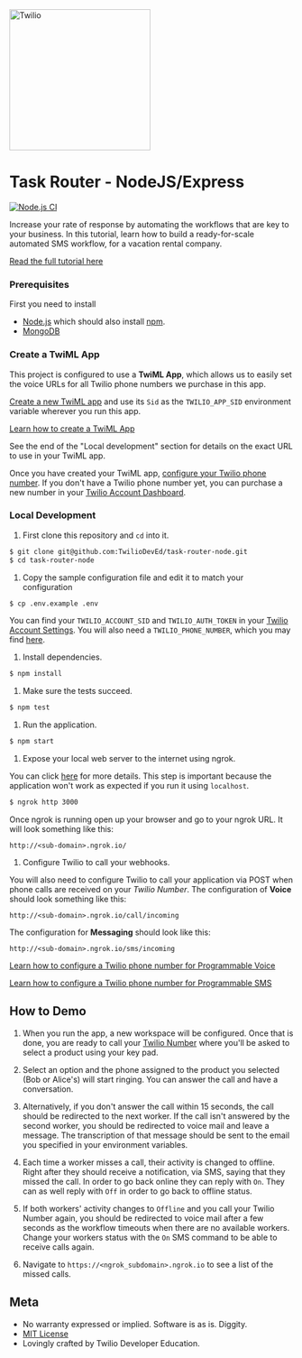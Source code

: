 <a href="https://www.twilio.com">
  <img src="https://static0.twilio.com/marketing/bundles/marketing/img/logos/wordmark-red.svg" alt="Twilio" width="250" />
</a>

# Task Router - NodeJS/Express

[![Node.js CI](https://github.com/TwilioDevEd/task-router-node/actions/workflows/node.js.yml/badge.svg)](https://github.com/TwilioDevEd/task-router-node/actions/workflows/node.js.yml)

Increase your rate of response by automating the workflows that are key to your business. In this tutorial, learn how to build a ready-for-scale automated SMS workflow, for a vacation rental company.

[Read the full tutorial here](https://www.twilio.com/docs/tutorials/walkthrough/dynamic-call-center/node/express)

### Prerequisites
  First you need to install
  - [Node.js](http://nodejs.org/) which should also install [npm](https://www.npmjs.com/).
  - [MongoDB](https://www.mongodb.org/)

### Create a TwiML App

  This project is configured to use a **TwiML App**, which allows us to easily set the voice URLs for all Twilio phone numbers we purchase in this app.

  [Create a new TwiML app](https://console.twilio.com/us1/develop/voice/manage/twiml-apps?frameUrl=/console/voice/twiml/apps) and use its `Sid` as the `TWILIO_APP_SID` environment variable wherever you run this app.

  [Learn how to create a TwiML App](https://support.twilio.com/hc/en-us/articles/223180928-How-Do-I-Create-a-TwiML-App-)

  See the end of the "Local development" section for details on the exact URL to use in your TwiML app.

  Once you have created your TwiML app, [configure your Twilio phone number](https://console.twilio.com/us1/develop/phone-numbers/manage/active?frameUrl=%2Fconsole%2Fphone-numbers%2Fincoming%3Fx-target-region%3Dus1). If you don't have a Twilio phone number yet, you can purchase a new number in your [Twilio Account Dashboard](https://console.twilio.com/us1/develop/phone-numbers/manage/search?frameUrl=%2Fconsole%2Fphone-numbers%2Fsearch%3Fx-target-region%3Dus1&currentFrameUrl=%2Fconsole%2Fphone-numbers%2Fsearch%3FisoCountry%3DUS%26searchTerm%3D%26searchFilter%3Dleft%26searchType%3Dnumber%26x-target-region%3Dus1%26__override_layout__%3Dembed%26bifrost%3Dtrue).

### Local Development

1. First clone this repository and `cd` into it.

  ```bash
  $ git clone git@github.com:TwilioDevEd/task-router-node.git
  $ cd task-router-node
  ```

1. Copy the sample configuration file and edit it to match your configuration
  ```bash
  $ cp .env.example .env
  ```
  You can find your `TWILIO_ACCOUNT_SID` and `TWILIO_AUTH_TOKEN` in your
  [Twilio Account Settings](https://www.twilio.com/console).
  You will also need a `TWILIO_PHONE_NUMBER`, which you may find [here](https://console.twilio.com/us1/develop/phone-numbers/manage/active?frameUrl=%2Fconsole%2Fphone-numbers%2Fincoming%3Fx-target-region%3Dus1).

1. Install dependencies.

  ```bash
  $ npm install
  ```

1. Make sure the tests succeed.

  ```bash
  $ npm test
  ```

1. Run the application.

  ```bash
  $ npm start
  ```

1. Expose your local web server to the internet using ngrok.

  You can click [here](https://www.twilio.com/blog/2015/09/6-awesome-reasons-to-use-ngrok-when-testing-webhooks.html)
  for more details. This step is important because the application won't
  work as expected if you run it using `localhost`.

  ```bash
  $ ngrok http 3000
  ```

  Once ngrok is running open up your browser and go to your ngrok URL. It will look something like this:

  `http://<sub-domain>.ngrok.io/`

1. Configure Twilio to call your webhooks.

  You will also need to configure Twilio to call your application via POST when
  phone calls are received on your _Twilio Number_. The configuration of
  **Voice** should look something like this:

  ```
  http://<sub-domain>.ngrok.io/call/incoming
  ```

  The configuration for **Messaging** should look like this:

  ```
  http://<sub-domain>.ngrok.io/sms/incoming
  ```

   [Learn how to configure a Twilio phone number for Programmable Voice](https://www.twilio.com/docs/voice/quickstart/node#configure-your-twilio-webhook)

   [Learn how to configure a Twilio phone number for Programmable SMS](https://support.twilio.com/hc/en-us/articles/223136047-Configure-a-Twilio-Phone-Number-to-Receive-and-Respond-to-Messages)

## How to Demo

1. When you run the app, a new workspace will be configured. Once that is done,
   you are ready to call your [Twilio Number](https://www.twilio.com/console/phone-numbers/incoming)
   where you'll be asked to select a product using your key pad.

1. Select an option and the phone assigned to the product you selected (Bob or Alice's)
   will start ringing. You can answer the call and have a conversation.

1. Alternatively, if you don't answer the call within 15 seconds, the call should be
   redirected to the next worker. If the call isn't answered by the second worker,
   you should be redirected to voice mail and leave a message. The transcription
   of that message should be sent to the email you specified in your environment variables.

1. Each time a worker misses a call, their activity is changed to offline. Right after they
   should receive a notification, via SMS, saying that they missed the call. In order to go
   back online they can reply with `On`. They can as well reply with `Off` in order
   to go back to offline status.

1. If both workers' activity changes to `Offline` and you call your Twilio Number again,
   you should be redirected to voice mail after a few seconds as the workflow timeouts
   when there are no available workers. Change your workers status with the `On`
   SMS command to be able to receive calls again.

1. Navigate to `https://<ngrok_subdomain>.ngrok.io` to see a list of the missed calls.

[twilio-phone-number]: https://www.twilio.com/console/phone-numbers/incoming

## Meta

* No warranty expressed or implied. Software is as is. Diggity.
* [MIT License](http://www.opensource.org/licenses/mit-license.html)
* Lovingly crafted by Twilio Developer Education.
